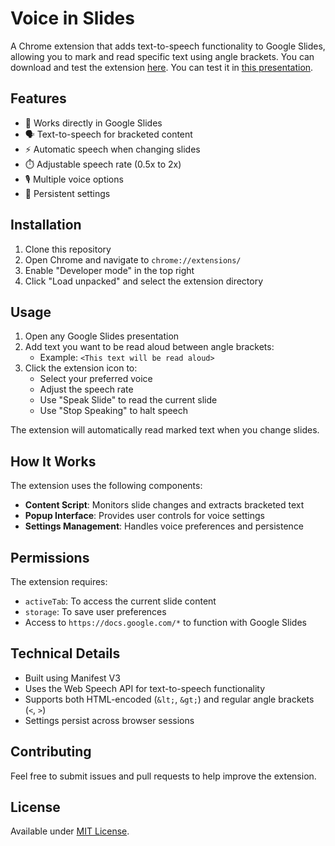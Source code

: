 # Voice in Slides

A Chrome extension that adds text-to-speech functionality to Google Slides, allowing you to mark and read specific text using angle brackets. You can download and test the extension [here](https://chromewebstore.google.com/detail/voice-in-slides/lflalongggdgmpjbjiendclogcjndhli). You can test it in [this presentation](https://docs.google.com/presentation/d/1Rl8sQOex5-9iF_IRJZgbnY21gX_L27f9AGE0XLxlJYA/edit#slide=id.g3200509ea99_0_0).

## Features

- 🎯 Works directly in Google Slides
- 🗣️ Text-to-speech for bracketed content
- ⚡ Automatic speech when changing slides
- ⏱️ Adjustable speech rate (0.5x to 2x)
- 🎙️ Multiple voice options
- 💾 Persistent settings

## Installation

1. Clone this repository
2. Open Chrome and navigate to `chrome://extensions/`
3. Enable "Developer mode" in the top right
4. Click "Load unpacked" and select the extension directory

## Usage

1. Open any Google Slides presentation
2. Add text you want to be read aloud between angle brackets:
   - Example: `<This text will be read aloud>`
3. Click the extension icon to:
   - Select your preferred voice
   - Adjust the speech rate
   - Use "Speak Slide" to read the current slide
   - Use "Stop Speaking" to halt speech

The extension will automatically read marked text when you change slides.

## How It Works

The extension uses the following components:

- **Content Script**: Monitors slide changes and extracts bracketed text
- **Popup Interface**: Provides user controls for voice settings
- **Settings Management**: Handles voice preferences and persistence

## Permissions

The extension requires:

- `activeTab`: To access the current slide content
- `storage`: To save user preferences
- Access to `https://docs.google.com/*` to function with Google Slides

## Technical Details

- Built using Manifest V3
- Uses the Web Speech API for text-to-speech functionality
- Supports both HTML-encoded (`&lt;`, `&gt;`) and regular angle brackets (`<`, `>`)
- Settings persist across browser sessions

## Contributing

Feel free to submit issues and pull requests to help improve the extension.

## License

Available under [MIT License](LICENSE.txt).
